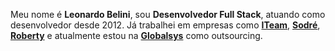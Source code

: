 Meu nome é **Leonardo Belini**, sou **Desenvolvedor Full Stack**, atuando como desenvolvedor desde 2012. Já trabalhei em empresas como [**ITeam**](https://www.iteam.inf.br/), [**Sodré**](https://www.sodretox.com.br/), [**Roberty**](https://www.roberty.app/) e atualmente estou na [**Globalsys**](https://globalsys.com.br/) como outsourcing.